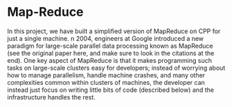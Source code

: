 # Map-Reduce

In this project, we have built a simplified version of MapReduce on CPP for just a single machine.
n 2004, engineers at Google introduced a new paradigm for large-scale parallel data processing known as MapReduce (see the original paper here, and make sure to look in the citations at the end). One key aspect of MapReduce is that it makes programming such tasks on large-scale clusters easy for developers; instead of worrying about how to manage parallelism, handle machine crashes, and many other complexities common within clusters of machines, the developer can instead just focus on writing little bits of code (described below) and the infrastructure handles the rest.
